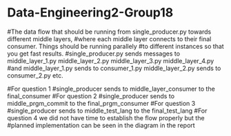 # Data-Engineering2-Group18
#The data flow that should be running from single_producer.py towards different middle layers,
#where each middle layer connects to their final consumer. Things should be running parallely
#to different instances so that you get fast results.
#single_producer.py sends messages to middle_layer_1.py middle_layer_2.py middle_layer_3.py middle_layer_4.py
#and middle_layer_1.py sends to consumer_1.py middle_layer_2.py sends to consumer_2.py etc.


#For question 1
#single_producer sends to middle_layer_consumer to the final_consumer
#For question 2
#single_producer sends to middle_prgm_commit to the final_prgm_consumer
#For question 3
#single_producer sends to middle_test_lang to the final_test_lang
#For question 4 we did not have time to establish the flow properly but the
#planned implementation can be seen in the diagram in the report
